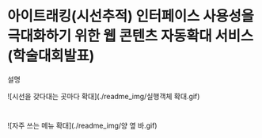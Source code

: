 # 아이트래킹(시선추적) 인터페이스 사용성을 극대화하기 위한 웹 콘텐츠 자동확대 서비스 (학술대회발표)

설명



![시선을 갖다대는 곳마다 확대](./readme_img/실행객체 확대.gif)



#



![자주 쓰는 메뉴 확대](./readme_img/양 옆 바.gif)